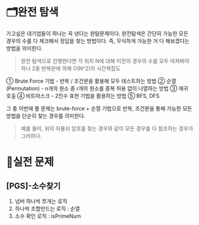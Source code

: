 # 🗂️완전 탐색

가고싶은 대기업들이 하나는 꼭 낸다는 완탐문제이다.
완전탐색은 간단히 가능한 모든 경우의 수를 다 체크해서 정답을 찾는 방법이다. 즉, 무식하게 가능한 거 다 해보겠다는 방법을 의미한다.

> 완전 탐색으로 진행한다면 각 위치 N에 대해 이전의 경우의 수를 모두 따져봐야 하니 2중 반복문에 의해 O(N^2)의 시간복잡도

① Brute Force 기법 - 반복 / 조건문을 활용해 모두 테스트하는 방법
② 순열(Permutation) - n개의 원소 중 r개의 원소를 중복 허용 없이 나열하는 방법
③ 재귀 호출
④ 비트마스크 - 2진수 표현 기법을 활용하는 방법
⑤ BFS, DFS

그 중 이번에 풀 문제는 brute-force + 순열 기법으로 반복, 조건문을 통해 가능한 모든 방법을 단순히 찾는 경우를 의미한다.

> 예를 들어, 위의 자물쇠 암호를 찾는 경우와 같이 모든 경우를 다 참조하는 경우가 그러하다.

# 📂실전 문제

## [PGS]-소수찾기

1. 넘버 하나씩 쪼개는 로직
2. 하나씩 조합만드는 로직 : 순열
3. 소수 확인 로직 : isPrimeNum
